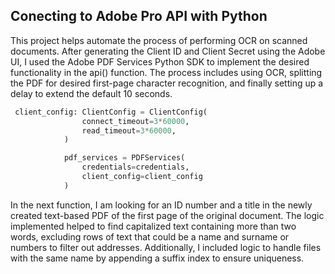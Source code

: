 ## Conecting to Adobe Pro API with Python

This project helps automate the process of performing OCR on scanned documents. After generating the Client ID and Client Secret using the Adobe UI, I used the Adobe PDF Services Python SDK to implement the desired functionality in the api() function. The process includes using OCR, splitting the PDF for desired first-page character recognition, and finally setting up a delay to extend the default 10 seconds.
```python
 client_config: ClientConfig = ClientConfig(
                connect_timeout=3*60000,
                read_timeout=3*60000,
            )

            pdf_services = PDFServices(
                credentials=credentials,
                client_config=client_config
            )
```
In the next function, I am looking for an ID number and a title in the newly created text-based PDF of the first page of the original document. The logic implemented helped to find capitalized text containing more than two words, excluding rows of text that could be a name and surname or numbers to filter out addresses. Additionally, I included logic to handle files with the same name by appending a suffix index to ensure uniqueness.
